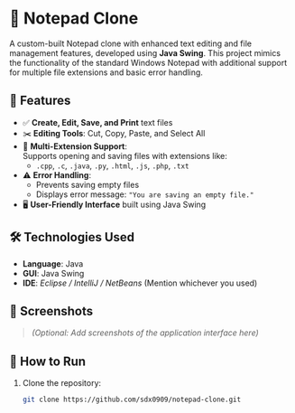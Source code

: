 # 📝 Notepad Clone

A custom-built Notepad clone with enhanced text editing and file management features, developed using **Java Swing**. This project mimics the functionality of the standard Windows Notepad with additional support for multiple file extensions and basic error handling.

## 🚀 Features

- ✅ **Create, Edit, Save, and Print** text files
- ✂️ **Editing Tools**: Cut, Copy, Paste, and Select All
- 📂 **Multi-Extension Support**:  
  Supports opening and saving files with extensions like:
  - `.cpp`, `.c`, `.java`, `.py`, `.html`, `.js`, `.php`, `.txt`
- ⚠️ **Error Handling**:
  - Prevents saving empty files
  - Displays error message: `"You are saving an empty file."`
- 🖥️ **User-Friendly Interface** built using Java Swing

## 🛠️ Technologies Used

- **Language**: Java  
- **GUI**: Java Swing  
- **IDE**: *Eclipse / IntelliJ / NetBeans* (Mention whichever you used)

## 📸 Screenshots

> *(Optional: Add screenshots of the application interface here)*

## 📁 How to Run

1. Clone the repository:

   ```bash
   git clone https://github.com/sdx0909/notepad-clone.git